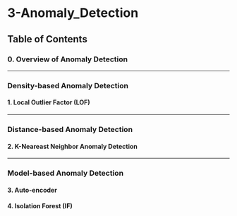 # 3-Anomaly_Detection

## Table of Contents

### 0. Overview of Anomaly Detection
___
### Density-based Anomaly Detection
#### 1. Local Outlier Factor (LOF) 
___
### Distance-based Anomaly Detection
#### 2. K-Neareast Neighbor Anomaly Detection
___
### Model-based Anomaly Detection
#### 3. Auto-encoder
#### 4. Isolation Forest (IF)

